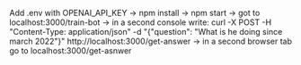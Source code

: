 Add .env with OPENAI_API_KEY
-> npm install
-> npm start
-> got to localhost:3000/train-bot
-> in a second console write: curl -X POST -H "Content-Type: application/json" -d "{\"question\": \"What is he doing since march 2022\"}" http://localhost:3000/get-answer
-> in a second browser tab go to localhost:3000/get-asnwer
